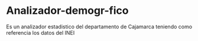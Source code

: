 # Analizador-demogr-fico
Es un analizador estadistico del departamento de Cajamarca teniendo como referencia los datos del INEI
